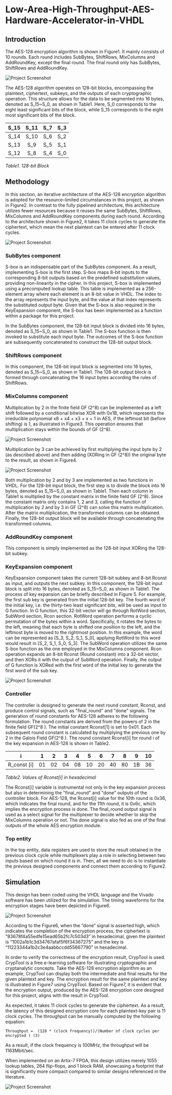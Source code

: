 # Low-Area-High-Throughput-AES-Hardware-Accelerator-in-VHDL
## Introduction

The AES-128 encryption algorithm is shown in Figure1. It mainly consists of 10 rounds. Each round includes SubBytes, ShiftRows, MixColumns and AddRoundKey, except the final round. The final round only has SubBytes, ShiftRows and AddRoundKey.

![Project Screenshot](assets/screenshot.png)

The AES-128 algorithm operates on 128-bit blocks, encompassing the plaintext, ciphertext, subkeys, and the outputs of each cryptographic operation. This structure allows for the data to be segmented into 16 bytes, denoted as  S_15~S_0, as shown in Table1. Here, S_0 corresponds to the eight least significant bits of the block, while S_15 corresponds to the eight most significant bits of the block. 

| S_15 | S_11 | S_7 | S_3 |
|:---:|:---:|:---:|:---:|
| S_14 | S_10 | S_6 |S_2 |
| S_13 | S_9 | S_5 |S_1 |
| S_12 | S_8 | S_4 |S_0 |

*Table1. 128-bit Block*

## Methodology
In this section, an iterative architecture of the AES-128 encryption algorithm is adopted for the resource-limited circumstances in this project, as shown in Figure2. In contrast to the fully pipelined architecture, this architecture utilizes fewer resources because it reuses the same SubBytes, ShiftRows, MixColumns and AddRoundKey components during each round. According to the architecture shown in Figure2, it takes 11 clock cycles to generate the ciphertext, which mean the next plaintext can be entered after 11 clock cycles.

![Project Screenshot](assets/screenshot.png)

### SubBytes component

S-box is an indispensable part of the SubBytes component. As a result, implementing S-box is the first step. S-box maps 8-bit inputs to the corresponding 8-bit outputs based on the predefined substitution values, providing non-linearity in the cipher. In this project, S-box is implemented using a precomputed lookup table. This table is implemented as a 256-element array where each element is an 8-bit value in VHDL. The index to the array represents the input byte, and the value at that index represents the substituted output byte. Given that the S-box is also required in the KeyExpansion component, the S-box has been implemented as a function within a package for this project.

In the SubBytes component, the 128-bit input block is divided into 16 bytes, denoted as  S_15~S_0, as shown in Table1. The S-box function is then invoked to substitute each input byte. The outcomes of the S-box function are subsequently concatenated to construct the 128-bit output block.

### ShiftRows component

In this component, the 128-bit input block is segmented into 16 bytes, denoted as  S_15~S_0, as shown in Table1. The 128-bit output block is formed through concatenating the 16 input bytes according the rules of ShiftRows.

### MixColumns component

Multiplication by 2 in the finite field GF (2^8) can be implemented as a left shift followed by a conditional bitwise XOR with 0x1B, which represents the irreducible polynomial x8 + x4 + x3 + x + 1 in AES, if the leftmost bit (before shifting) is 1, as illustrated in Figure3. This operation ensures that multiplication stays within the bounds of GF (2^8).

![Project Screenshot](assets/screenshot.png)

Multiplication by 3 can be achieved by first multiplying the input byte by 2 (as described above) and then adding (XORing in GF (2^8)) the original byte to the result, as shown in Figure4.

![Project Screenshot](assets/screenshot.png)

Both multiplication by 2 and by 3 are implemented as two functions in VHDL. For the 128-bit input block, the first step is to divide the block into 16 bytes, denoted as  S_15~S_0, as shown in Table1. Then each column in Table1 is multiplied by the constant matrix in the finite field GF (2^8). Since the constant matrix only contains 1, 2 and 3, calling the function of multiplication by 2 and by 3 in GF (2^8) can solve this matrix multiplication. After the matrix multiplication, the transformed columns can be obtained. Finally, the 128-bit output block will be available through concatenating the transformed columns.

### AddRoundKey component

This component is simply implemented as the 128-bit input XORing the 128-bit subkey.

### KeyExpansion component

KeyExpansion component takes the current 128-bit subkey and 8-bit Rconst as input, and outputs the next subkey. In this component, the 128-bit input block is split into 16 bytes, denoted as  S_15~S_0, as shown in Table1. The process of key expansion can be briefly described in Figure 5. For example, the first sub key is generated from the initial 128-bit key. The fourth word of the initial key, i.e. the thirty-two least significant bits, will be used as input to G function. In G function, this 32-bit vector will go through RotWord section, SubWord section, Rcon section. RotWord operation performs a cyclic permutation of the bytes within a word. Specifically, it rotates the bytes to the left, meaning that each byte is shifted one position to the left, and the leftmost byte is moved to the rightmost position. In this example, the word can be represented as [S_3, S_2, S_1, S_0], applying RotWord to this word would result in [S_2, S_1, S_0, S_3]. The SubWord operation utilizes the same S-box function as the one employed in the MixColumns component. Rcon operation expands an 8-bit Rconst (Round constant) into a 32-bit vector, and then XORs it with the output of SubWord operation. Finally, the output of G function is XORed with the first word of the initial key to generate the first word of the sub key.

![Project Screenshot](assets/screenshot.png)

### Controller

The controller is designed to generate the next round constant, Rconst, and produce control signals, such as "final_round" and "done" signals. The generation of round constants for AES-128 adheres to the following formulation: The round constants are derived from the powers of 2 in the finite field GF(2^8 ). The initial constant Rconst[1] is set to 0x01. Each subsequent round constant is calculated by multiplying the previous one by 2 in the Galois Field GF(2^8 ). The round constant Rconst[i] for round i of the key expansion in AES-128 is shown in Table2.

| i | 1 | 2 | 3 | 4 | 5 | 6 | 7 | 8 | 9 | 10 |
|:--------:|:--------:|:--------:|:--------:|:--------:|:--------:|:--------:|:--------:|:--------:|:---------:|:---------:|
| R_const [i]  | 01  | 02  | 04  | 08  | 10  | 20  | 40  | 80  | 1B  | 36  |

*Table2. Values of Rconst[i] in hexadecimal*

The Rconst[i] variable is instrumental not only in the key expansion process but also in determining the "final_round" and "done" outputs of the controller block. For AES-128, the Rconst[i]  value for the 10th round is 0x36, which indicates the final round, and for the 11th round, it is 0x6c, which implies the encryption process is done. The final_round output signal is used as a select signal for the multiplexer to decide whether to skip the MixColumns operation or not. The done signal is also fed as one of the final outputs of the whole AES encryption module.

### Top entity
In the top entity, data registers are used to store the result obtained in the previous clock cycle while multiplexers play a role in selecting between two inputs based on which round it is in. Then, all we need to do is to instantiate the previous designed components and connect them according to Figure2.

## Simulation
This design has been coded using the VHDL language and the Vivado software has been utilized for the simulation. The timing waveforms for the encryption stages have been depicted in Figure6.

![Project Screenshot](assets/screenshot.png)

According to the Figure6, when the “done” signal is asserted high, which indicates the completion of the encryption process, the ciphertext is “83678f4a55edfe15ead65b2fc7c503d3” in hexadecimal, given the plaintext is “1002a1b1c3d34767afaf5f6f34367275” and the key is “11223344a1b2c3e4aabbccdd55667790” in hexadecimal.

In order to verify the correctness of the encryption result, CrypTool is used. CrypTool is a free e-learning software for illustrating cryptographic and cryptanalytic concepts. Take the AES-128 encryption algorithm as an example, CrypTool can display both the intermediate and final results for the given plaintext and key. The encryption result for the same plaintext and key is illustrated in Figure7 using CrypTool. Based on Figure7, it is evident that the encryption output, produced by the AES-128 encryption core designed for this project, aligns with the result in CrypTool. 

As expected, it takes 11 clock cycles to generate the ciphertext. As a result, the latency of this designed encryption core for each plaintext-key pair is 11 clock cycles. The throughput can be manually computed by the following equation:

	Throughput =  (128 * (clock frequency))/(Number of clock cycles per encrypted )	(3)

As a result, if the clock frequency is 100MHz, the throughput will be 1163Mbit/sec.

When implemented on an Artix-7 FPGA, this design utilizes merely 1055 lookup tables, 264 flip-flops, and 1 block RAM, showcasing a footprint that is significantly more compact compared to similar designs referenced in the literature.

![Project Screenshot](assets/screenshot.png)
